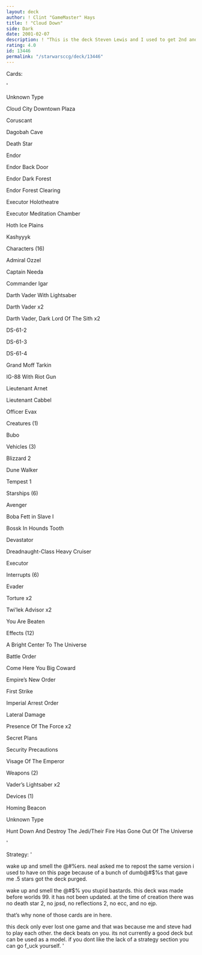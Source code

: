 ```yaml
---
layout: deck
author: ! Clint "GameMaster" Hays
title: ! "Cloud Down"
side: Dark
date: 2001-02-07
description: ! "This is the deck Steven Lewis and I used to get 2nd and 5th place, respectively, at worlds 99.  It once won the deckbuilder award but was purged thanks to people giving me .5 star reviews.  I am reposting it at Neal’s request. "
rating: 4.0
id: 13446
permalink: "/starwarsccg/deck/13446"
---
```

Cards: 

' 


Unknown Type

Cloud City Downtown Plaza 

Coruscant 

Dagobah Cave 

Death Star 

Endor 

Endor Back Door 

Endor Dark Forest 

Endor Forest Clearing 

Executor Holotheatre 

Executor Meditation Chamber 

Hoth Ice Plains 

Kashyyyk 


Characters (16)

Admiral Ozzel 

Captain Needa 

Commander Igar 

Darth Vader With Lightsaber 

Darth Vader  x2

Darth Vader, Dark Lord Of The Sith  x2

DS-61-2 

DS-61-3 

DS-61-4 

Grand Moff Tarkin 

IG-88 With Riot Gun 

Lieutenant Arnet 

Lieutenant Cabbel 

Officer Evax 


Creatures (1)

Bubo 


Vehicles (3)

Blizzard 2 

Dune Walker 

Tempest 1 


Starships (6)

Avenger 

Boba Fett in Slave I 

Bossk In Hounds Tooth 

Devastator 

Dreadnaught-Class Heavy Cruiser 

Executor 


Interrupts (6)

Evader 

Torture  x2

Twi’lek Advisor  x2

You Are Beaten 


Effects (12)

A Bright Center To The Universe 

Battle Order 

Come Here You Big Coward 

Empire’s New Order 

First Strike 

Imperial Arrest Order 

Lateral Damage 

Presence Of The Force  x2

Secret Plans 

Security Precautions 

Visage Of The Emperor 


Weapons (2)

Vader’s Lightsaber  x2


Devices (1)

Homing Beacon 


Unknown Type

Hunt Down And Destroy The Jedi/Their Fire Has Gone Out Of The Universe 

'

Strategy: '

wake up and smell the @#$% you @#$%ers.  neal asked me to repost the same version i used to have on this page because of a bunch of dumb@#$%s that gave me .5 stars got the deck purged. 



wake up and smell the @#$% you stupid bastards.  this deck was made before worlds 99.  it has not been updated.  at the time of creation there was no death star 2, no jpsd, no reflections 2, no ecc, and no ejp. 


that’s why none of those cards are in here.


this deck only ever lost one game and that was because me and steve had to play each other.  the deck beats on you.  its not currently a good deck but can be used as a model.  if you dont like the lack of a strategy section you can go f_uck yourself.      '
